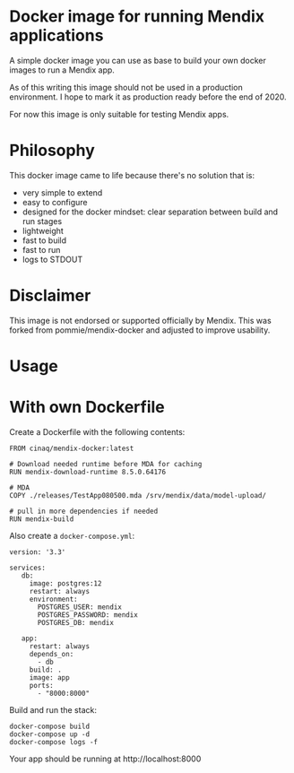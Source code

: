 Docker image for running Mendix applications
=

A simple docker image you can use as base to build your own docker images to run a Mendix app.

As of this writing this image should not be used in a production environment. I hope to mark it as production ready before the end of 2020.

For now this image is only suitable for testing Mendix apps.

Philosophy
==

This docker image came to life because there's no solution that is:
- very simple to extend
- easy to configure
- designed for the docker mindset: clear separation between build and run stages
- lightweight
- fast to build
- fast to run
- logs to STDOUT


Disclaimer
==

This image is not endorsed or supported officially by Mendix. This was forked from pommie/mendix-docker and adjusted to improve usability.


Usage
==

With own Dockerfile
===

Create a Dockerfile with the following contents:
```
FROM cinaq/mendix-docker:latest

# Download needed runtime before MDA for caching
RUN mendix-download-runtime 8.5.0.64176

# MDA
COPY ./releases/TestApp080500.mda /srv/mendix/data/model-upload/

# pull in more dependencies if needed
RUN mendix-build
```

Also create a `docker-compose.yml`:

```
version: '3.3'

services:
   db:
     image: postgres:12
     restart: always
     environment:
       POSTGRES_USER: mendix
       POSTGRES_PASSWORD: mendix
       POSTGRES_DB: mendix

   app:
     restart: always
     depends_on:
       - db
     build: .
     image: app
     ports:
       - "8000:8000"
```

Build and run the stack:
```
docker-compose build
docker-compose up -d
docker-compose logs -f

```

Your app should be running at http://localhost:8000


